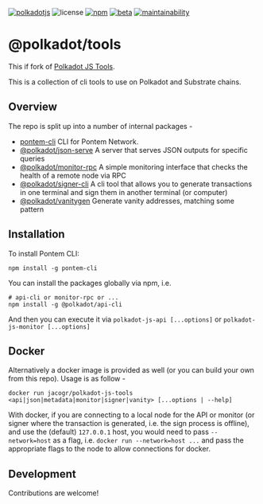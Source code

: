 [![polkadotjs](https://img.shields.io/badge/polkadot-js-orange?style=flat-square)](https://polkadot.js.org)
![license](https://img.shields.io/badge/License-Apache%202.0-blue?logo=apache&style=flat-square)
[![npm](https://img.shields.io/npm/v/@polkadot/api-cli?logo=npm&style=flat-square)](https://www.npmjs.com/package/@polkadot/api-cli)
[![beta](https://img.shields.io/npm/v/@polkadot/api-cli/beta?label=beta&logo=npm&style=flat-square)](https://www.npmjs.com/package/@polkadot/api-cli)
[![maintainability](https://img.shields.io/codeclimate/maintainability-percentage/polkadot-js/tools?logo=code-climate&style=flat-square)](https://codeclimate.com/github/polkadot-js/tools/maintainability)

# @polkadot/tools

This if fork of [Polkadot JS Tools](https://github.com/polkadot-js/tools).
 
This is a collection of cli tools to use on Polkadot and Substrate chains.

## Overview

The repo is split up into a number of internal packages -

- [pontem-cli](packages/api-cli/) CLI for Pontem Network.
- [@polkadot/json-serve](packages/json-serve/) A server that serves JSON outputs for specific queries
- [@polkadot/monitor-rpc](packages/monitor-rpc/) A simple monitoring interface that checks the health of a remote node via RPC
- [@polkadot/signer-cli](packages/signer-cli/) A cli tool that allows you to generate transactions in one terminal and sign them in another terminal (or computer)
- [@polkadot/vanitygen](packages/vanitygen/) Generate vanity addresses, matching some pattern

## Installation

To install Pontem CLI:

```
npm install -g pontem-cli
```

You can install the packages globally via npm, i.e.

```
# api-cli or monitor-rpc or ...
npm install -g @polkadot/api-cli
```

And then you can execute it via `polkadot-js-api [...options]` or `polkadot-js-monitor [...options]`

## Docker

Alternatively a docker image is provided as well (or you can build your own from this repo). Usage is as follow -

```
docker run jacogr/polkadot-js-tools <api|json|metadata|monitor|signer|vanity> [...options | --help]
```

With docker, if you are connecting to a local node for the API or monitor (or signer where the transaction is generated, i.e. the sign process is offline), and use the (default) `127.0.0.1` host, you would need to pass `--network=host` as a flag, i.e. `docker run --network=host ...` and pass the appropriate flags to the node to allow connections for docker.

## Development

Contributions are welcome!
